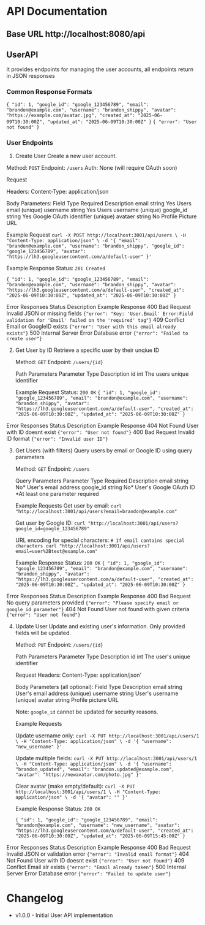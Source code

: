 # API Documentation

## Base URL http://localhost:8080/api

## UserAPI
It provides endpoints for managing the user accounts, all endpoints return in JSON responses

### Common Response Formats
``{
  "id": 1,
  "google_id": "google_123456789",
  "email": "brandon@example.com",
  "username": "brandon_shippy",
  "avatar": "https://example.com/avatar.jpg",
  "created_at": "2025-06-09T10:30:00Z",
  "updated_at": "2025-06-09T10:30:00Z"
}``
``{
  "error": "User not found"
}``

### User Endpoints
1. Create User
   Create a new user account.

  Method: `POST`
  Endpoint: `/users`
  Auth: None (will require OAuth soon)

  Request

  Headers:
    Content-Type: application/json

  Body Parameters:
  Field        Type    Required    Description
  email      string    Yes        Users email (unique)
  username   string    Yes        Users username (unique)
  google_id  string    Yes        Google OAuth identifier (unique)
  avataer    string    No         Profile Picture URL

  Example Request
  ``curl -X POST http://localhost:3001/api/users \
  -H "Content-Type: application/json" \
  -d '{
    "email": "brandon@example.com",
    "username": "brandon_shippy",
    "google_id": "google_123456789",
    "avatar": "https://lh3.googleusercontent.com/a/default-user"
  }'``

  Example Response
  Status: `201 Created`

  `{
    "id": 1,
    "google_id": "google_123456789",
    "email": "brandon@example.com",
    "username": "brandon_shippy",
    "avatar": "https://lh3.googleusercontent.com/a/default-user",
    "created_at": "2025-06-09T10:30:00Z",
    "updated_at": "2025-06-09T10:30:00Z"
  }`

  Error Responses
  Status                        Description                        Example Response
  400 Bad Request              Invalid JSON or missing fields      `{"error": "Key: 'User.Email' Error:Field validation for 'Email' failed on the 'required' tag"}`
  409 Conflict                 Email or GoogleID exists            `{"error": "User with this email already exists"}`
  500 Internal Server Error    Database error                      `{"error": "Failed to create user"}`

  
2. Get User by ID
   Retrieve a specific user by their unqiue ID

   Method: `GET`
   Endpoint: `/users/{id}`

   Path Parameters
   Parameter    Type     Description
   id           int      The users unique identifier

   Example Request
   Status: `200 OK`
   `{
    "id": 1,
    "google_id": "google_123456789",
    "email": "brandon@example.com",
    "username": "brandon_shippy",
    "avatar": "https://lh3.googleusercontent.com/a/default-user",
    "created_at": "2025-06-09T10:30:00Z",
    "updated_at": "2025-06-09T10:30:00Z"
  }`

  Error Responses
  Status              Description                    Example Response
  404 Not Found      User with ID doesnt exist        `{"error": "User not found"}`
  400 Bad Request    Invalid ID format                `{"error": "Invalid user ID"}`

3. Get Users (with filters)
   Query users by email or Google ID using query parameters

   Method: `GET`
   Endpoint: `/users`

   Query Parameters
   Parameter            Type      Required      Description
   email                string     No*           User's email address
   google_id            string     No*           User's Google OAuth ID
   *At least one parameter required

   Example Requests
   Get user by email:
   `curl "http://localhost:3001/api/users?email=brandon@example.com"`

   Get user by Google ID:
   `curl "http://localhost:3001/api/users?google_id=google_123456789"`

   URL encoding for special characters:
   `# If email contains special characters
    curl "http://localhost:3001/api/users?email=user%2Btest@example.com"`

   Example Response
   Status: `200 OK`
   `{
    "id": 1,
    "google_id": "google_123456789",
    "email": "brandon@example.com",
    "username": "brandon_shippy",
    "avatar": "https://lh3.googleusercontent.com/a/default-user",
    "created_at": "2025-06-09T10:30:00Z",
    "updated_at": "2025-06-09T10:30:00Z"
  }`

  Error Responses
  Status                Description                            Example Response
  400 Bad Request      No query parameters provided            `{"error": "Please specify email or google_id parameter"}`
  404 Not Found        User not found with given criteria      `{"error": "User not found"}`

4. Update User
   Update and existing user's information. Only provided fields will be updated.

   Method: `PUT`
   Endpoint: `/users/{id}`

   Path Parameters
   Parameter        Type      Description
   id               int        The user's unique identifier

   Request
   Headers:
     Content-Type: application/json'

   Body Parameters (all optional):
   Field        Type            Description
   email        string          User's email address (unique)
   username     string          User's username (unique)
   avatar       string          Profile picture URL

   Note: `google_id` cannot be updated for security reasons.

   Example Requests

   Update username only:
   `curl -X PUT http://localhost:3001/api/users/1 \
    -H "Content-Type: application/json" \
    -d '{
      "username": "new_username"
    }'`

   Update multiple fields:
   `curl -X PUT http://localhost:3001/api/users/1 \
    -H "Content-Type: application/json" \
    -d '{
      "username": "brandon_updated",
      "email": "brandon.updated@example.com",
      "avatar": "https://newavatar.com/photo.jpg"
    }'`

   Clear avatar (make empty/default):
   `curl -X PUT http://localhost:3001/api/users/1 \
    -H "Content-Type: application/json" \
    -d '{
      "avatar": ""
    }'`

   Example Response
   Status: `200 OK`

   `{
    "id": 1,
    "google_id": "google_123456789",
    "email": "brandon@example.com",
    "username": "new_username",
    "avatar": "https://lh3.googleusercontent.com/a/default-user",
    "created_at": "2025-06-09T10:30:00Z",
    "updated_at": "2025-06-09T15:45:00Z"
  }`

  Error Responses
  Status                        Description                            Example Response
  400 Bad Request               Invalid JSON or validation error       `{"error": "Invalid email format"}`
  404 Not Found                 User with ID doesnt exist              `{"error": "User not found"}`
  409 Conflict                  Email alr exists                       `{"error": "Email already taken"}`
  500 Internal Server Error     Database error                         `{"error": "Failed to update user"}`


  # Changelog
  - v1.0.0 - Initial User API implementation









   


  
